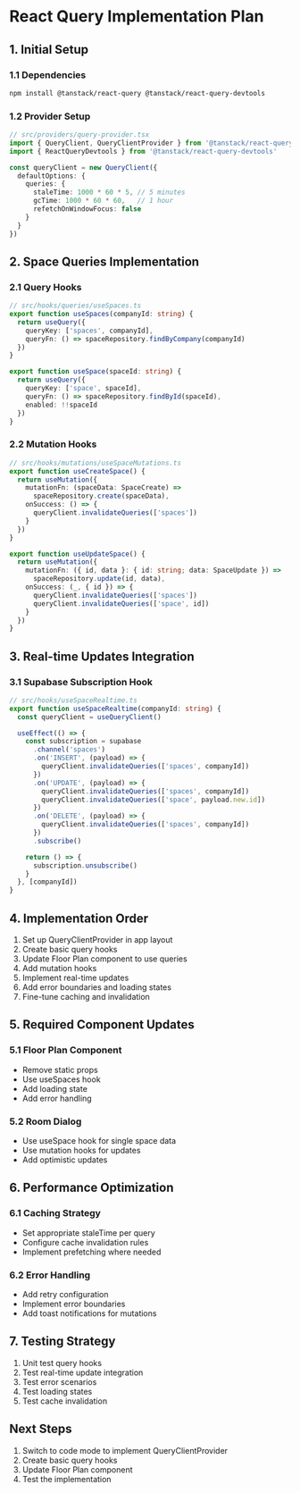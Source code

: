 # React Query Implementation Plan

## 1. Initial Setup

### 1.1 Dependencies
```bash
npm install @tanstack/react-query @tanstack/react-query-devtools
```

### 1.2 Provider Setup
```typescript
// src/providers/query-provider.tsx
import { QueryClient, QueryClientProvider } from '@tanstack/react-query'
import { ReactQueryDevtools } from '@tanstack/react-query-devtools'

const queryClient = new QueryClient({
  defaultOptions: {
    queries: {
      staleTime: 1000 * 60 * 5, // 5 minutes
      gcTime: 1000 * 60 * 60,   // 1 hour
      refetchOnWindowFocus: false
    }
  }
})
```

## 2. Space Queries Implementation

### 2.1 Query Hooks
```typescript
// src/hooks/queries/useSpaces.ts
export function useSpaces(companyId: string) {
  return useQuery({
    queryKey: ['spaces', companyId],
    queryFn: () => spaceRepository.findByCompany(companyId)
  })
}

export function useSpace(spaceId: string) {
  return useQuery({
    queryKey: ['space', spaceId],
    queryFn: () => spaceRepository.findById(spaceId),
    enabled: !!spaceId
  })
}
```

### 2.2 Mutation Hooks
```typescript
// src/hooks/mutations/useSpaceMutations.ts
export function useCreateSpace() {
  return useMutation({
    mutationFn: (spaceData: SpaceCreate) => 
      spaceRepository.create(spaceData),
    onSuccess: () => {
      queryClient.invalidateQueries(['spaces'])
    }
  })
}

export function useUpdateSpace() {
  return useMutation({
    mutationFn: ({ id, data }: { id: string; data: SpaceUpdate }) =>
      spaceRepository.update(id, data),
    onSuccess: (_, { id }) => {
      queryClient.invalidateQueries(['spaces'])
      queryClient.invalidateQueries(['space', id])
    }
  })
}
```

## 3. Real-time Updates Integration

### 3.1 Supabase Subscription Hook
```typescript
// src/hooks/useSpaceRealtime.ts
export function useSpaceRealtime(companyId: string) {
  const queryClient = useQueryClient()

  useEffect(() => {
    const subscription = supabase
      .channel('spaces')
      .on('INSERT', (payload) => {
        queryClient.invalidateQueries(['spaces', companyId])
      })
      .on('UPDATE', (payload) => {
        queryClient.invalidateQueries(['spaces', companyId])
        queryClient.invalidateQueries(['space', payload.new.id])
      })
      .on('DELETE', (payload) => {
        queryClient.invalidateQueries(['spaces', companyId])
      })
      .subscribe()

    return () => {
      subscription.unsubscribe()
    }
  }, [companyId])
}
```

## 4. Implementation Order

1. Set up QueryClientProvider in app layout
2. Create basic query hooks
3. Update Floor Plan component to use queries
4. Add mutation hooks
5. Implement real-time updates
6. Add error boundaries and loading states
7. Fine-tune caching and invalidation

## 5. Required Component Updates

### 5.1 Floor Plan Component
- Remove static props
- Use useSpaces hook
- Add loading state
- Add error handling

### 5.2 Room Dialog
- Use useSpace hook for single space data
- Use mutation hooks for updates
- Add optimistic updates

## 6. Performance Optimization

### 6.1 Caching Strategy
- Set appropriate staleTime per query
- Configure cache invalidation rules
- Implement prefetching where needed

### 6.2 Error Handling
- Add retry configuration
- Implement error boundaries
- Add toast notifications for mutations

## 7. Testing Strategy

1. Unit test query hooks
2. Test real-time update integration
3. Test error scenarios
4. Test loading states
5. Test cache invalidation

## Next Steps

1. Switch to code mode to implement QueryClientProvider
2. Create basic query hooks
3. Update Floor Plan component
4. Test the implementation
